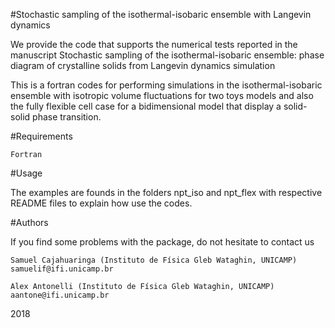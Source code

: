 #Stochastic sampling of the isothermal-isobaric ensemble with Langevin dynamics

We provide the code that supports the numerical tests reported in the manuscript Stochastic sampling of the isothermal-isobaric
ensemble: phase diagram of crystalline solids from Langevin dynamics simulation 

This is a fortran codes for performing simulations in the isothermal-isobaric ensemble with isotropic volume fluctuations for two toys models
and also the fully flexible cell case for a bidimensional model that display a solid-solid phase transition.

#Requirements

    Fortran

#Usage

The examples are founds in the folders npt_iso and npt_flex with respective README files to explain how use the codes.

#Authors

If you find some problems with the package, do not hesitate to contact us

    Samuel Cajahuaringa (Instituto de Física Gleb Wataghin, UNICAMP) samuelif@ifi.unicamp.br

    Alex Antonelli (Instituto de Física Gleb Wataghin, UNICAMP) aantone@ifi.unicamp.br

2018
